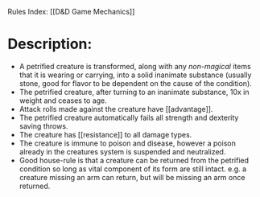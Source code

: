 Rules Index: [[D&D Game Mechanics]]
# Description:
 - A petrified creature is transformed, along with any *non-magical* items that it is wearing or carrying, into a solid inanimate substance (usually stone, good for flavor to be dependent on the cause of the condition). 
 -  The petrified creature, after turning to an inanimate substance, 10x in weight and ceases to age. 
 -  Attack rolls made against the creature have [[advantage]]. 
 -  The petrified creature automatically fails all strength and dexterity saving throws.
 -  The creature has [[resistance]] to all damage types.
 -  The creature is immune to poison and disease, however a poison already in the creatures system is suspended and neutralized.
 -  Good house-rule is that a creature can be returned from the petrified condition so long as vital component of its form are still intact. e.g. a creature missing an arm can return, but will be missing an arm once returned. 